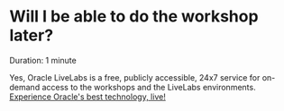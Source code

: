 # Will I be able to do the workshop later?

Duration: 1 minute

Yes, Oracle LiveLabs is a free, publicly accessible, 24x7 service for on-demand access to the workshops and the LiveLabs environments. [Experience Oracle's best technology, live!](http://developer.oracle.com/livelabs)